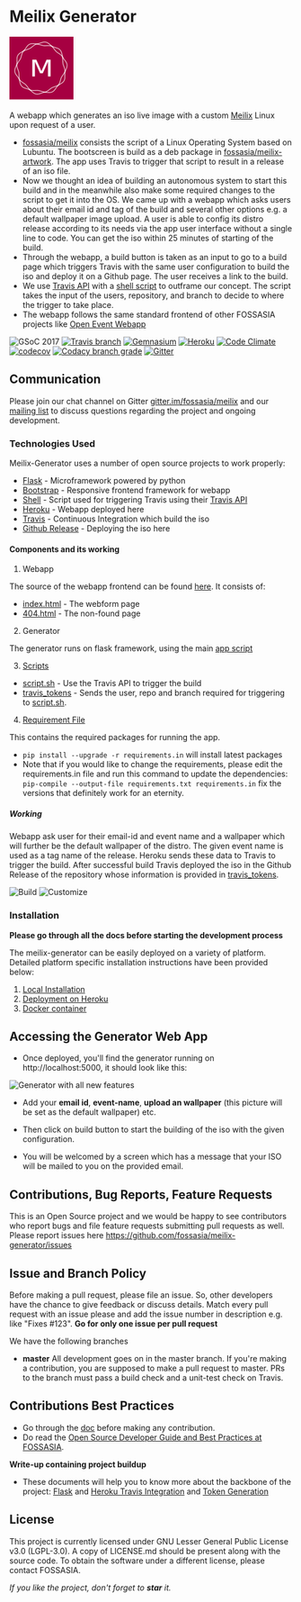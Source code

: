 # Meilix Generator 

![Meilix Generator](/static/favicon/apple-icon-114x114.png) 

A webapp which generates an iso live image with a custom [Meilix](https://github.com/fossasia/meilix) Linux upon request of a user. 

  - [fossasia/meilix](https://github.com/fossasia/meilix) consists the script of a Linux Operating System based on Lubuntu. The bootscreen is build as a deb package in [fossasia/meilix-artwork](https://github.com/fossasia/meilix-artwork). The app uses Travis to trigger that script to result in a release of an iso file.
  - Now we thought an idea of building an autonomous system to start this build and in the meanwhile also make some required changes to the script to get it into the OS. We came up with a webapp which asks users about their email id and tag of the build and several other options e.g. a default wallpaper image upload. A user is able to config its distro release according to its needs via the app user interface without a single line to code. You can get the iso within 25 minutes of starting of the build.
  - Through the webapp, a build button is taken as an input to go to a build page which triggers Travis with the same user configuration to build the iso and deploy it on a Github page. The user receives a link to the build.
  - We use [Travis API](https://blog.travis-ci.com/2017-04-06-api-v3-is-here) with a [shell script](/docs/installation/my_token.md) to outframe our concept. The script takes the input of the users, repository, and branch to decide to where the trigger to take place.
  - The webapp follows the same standard frontend of other FOSSASIA projects like [Open Event Webapp](https://github.com/fossasia/open-event-webapp)

![GSoC 2017](https://img.shields.io/badge/GSoC-2017-blue.svg) [![Travis branch](https://img.shields.io/travis/fossasia/meilix-generator/master.svg?style=flat-square)](https://travis-ci.org/fossasia/meilix-generator) [![Gemnasium](https://img.shields.io/gemnasium/fossasia/meilix-generator.svg?style=flat-square)](https://gemnasium.com/github.com/fossasia/meilix-generator) [![Heroku](https://heroku-badge.herokuapp.com/?app=meilix-generator)](https://meilix-generator.herokuapp.com/) [![Code Climate](https://codeclimate.com/github/fossasia/meilix-generator/badges/gpa.svg?branch=master)](https://codeclimate.com/github/fossasia/meilix-generator) [![codecov](https://codecov.io/gh/fossasia/meilix-generator/branch/master/graph/badge.svg)](https://codecov.io/gh/fossasia/meilix-generator) [![Codacy branch grade](https://img.shields.io/codacy/grade/2040e9769e0c446dbb400fc5a77d2dc2/master.svg?style=flat-square)](https://www.codacy.com/app/fossasia/meilix-generator) [![Gitter](https://badges.gitter.im/Join%20Chat.svg)](https://gitter.im/fossasia/meilix?utm_source=badge&utm_medium=badge&utm_campaign=pr-badge&utm_content=badge)

## Communication

Please join our chat channel on Gitter [gitter.im/fossasia/meilix](https://gitter.im/fossasia/meilix) and our [mailing list](https://groups.google.com/forum/#!forum/meilix) to discuss questions regarding the project and ongoing development. 


### Technologies Used

Meilix-Generator uses a number of open source projects to work properly:

* [Flask](http://flask.pocoo.org/) - Microframework powered by python
* [Bootstrap](http://getbootstrap.com/) - Responsive frontend framework for webapp
* [Shell](https://en.wikipedia.org/wiki/Unix_shell) - Script used for triggering Travis using their [Travis API](https://docs.travis-ci.com/user/triggering-builds/)
* [Heroku](https://www.heroku.com/) - Webapp deployed here
* [Travis](travis-ci.org) - Continuous Integration which build the iso
* [Github Release](https://help.github.com/articles/creating-releases/) - Deploying the iso here

#### Components and its working

1. Webapp

The source of the webapp frontend can be found [here](/templates). It consists of:

- [index.html](/templates/index.html) - The webform page
- [404.html](/templates/404.html) - The non-found page

2. Generator

The generator runs on flask framework, using the main [app script](/app.py)

3. [Scripts](/docs/installation/my_token.md)

- [script.sh](/script.sh) - Use the Travis API to trigger the build
- [travis_tokens](/travis_tokens) - Sends the user, repo and branch required for triggering to [script.sh](/script.sh).

4. [Requirement File](/requirements.in)

This contains the required packages for running the app.
- `pip install --upgrade -r requirements.in` will install latest packages
- Note that if you would like to change the requirements, please edit the requirements.in file and run this command to update the dependencies:
   `pip-compile --output-file requirements.txt requirements.in` fix the versions that definitely work for an eternity.

##### Working
Webapp ask user for their email-id and event name and a wallpaper which will further be the default wallpaper of the distro. The given event name is used as a tag name of the release.
Heroku sends these data to Travis to trigger the build. After successful build Travis deployed the iso in the Github Release of the repository whose information is provided in [travis_tokens](/travis_tokens).

![Build](/docs/images/build.png)
![Customize](/docs/images/customize.png)

### Installation

**Please go through all the docs before starting the development process**

The meilix-generator can be easily deployed on a variety of platform. Detailed platform specific installation instructions have been provided below:

1. [Local Installation](/docs/installation/local.md)
2. [Deployment on Heroku](/docs/installation/heroku.md)
3. [Docker container](/docs/installation/docker.md)

## Accessing the Generator Web App

 - Once deployed, you'll find the generator running on http://localhost:5000, it should look like this:

![Generator with all new features](docs/screenshots/meilix-1.gif)

 - Add your **email id**, **event-name**, **upload an wallpaper** (this picture will be set as the default wallpaper) etc.

 - Then click on build button to start the building of the iso with the given configuration.

 - You will be welcomed by a screen which has a message that your ISO will be mailed to you on the provided email.

## Contributions, Bug Reports, Feature Requests

This is an Open Source project and we would be happy to see contributors who report bugs and file feature requests submitting pull requests as well. Please report issues here https://github.com/fossasia/meilix-generator/issues

## Issue and Branch Policy

Before making a pull request, please file an issue. So, other developers have the chance to give feedback or discuss details. Match every pull request with an issue please and add the issue number in description e.g. like "Fixes #123".
**Go for only one issue per pull request**

We have the following branches
* **master**
    All development goes on in the master branch. If you're making a contribution, you are supposed to make a pull request to master. PRs to the branch must pass a build check and a unit-test check on Travis.

## Contributions Best Practices

* Go through the [doc](/.github/CONTRIBUTING.md) before making any contribution.
* Do read the [Open Source Developer Guide and Best Practices at FOSSASIA](https://blog.fossasia.org/open-source-developer-guide-and-best-practices-at-fossasia).

**Write-up containing project buildup**
* These documents will help you to know more about the backbone of the project: [Flask](https://docs.google.com/document/d/1TWsz0aP0vLwXwcTX1VC58lEYy5dM6xvxnAABEtzyUZY/edit?usp=sharing) and [Heroku Travis Integration](https://docs.google.com/document/d/19xBAbjH04e_KlWwzGiDCDVAs4bLv-d-lcjKyr6bTRWE/edit?usp=sharing) and [Token Generation](https://docs.google.com/document/d/1agoZ3pSKjUfwSAJ3Yu0m-P08M4ERPIjiwSOSU3bubG0/edit?usp=sharing)


## License

This project is currently licensed under GNU Lesser General Public License v3.0 (LGPL-3.0). A copy of LICENSE.md should be present along with the source code. To obtain the software under a different license, please contact FOSSASIA.

*If you like the project, don't forget to **star** it.*
